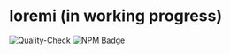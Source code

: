# loremi (in working progress)
[![Quality-Check](https://github.com/aisevim/loremi/actions/workflows/ci.yml/badge.svg?branch=master)](https://github.com/aisevim/loremi)
[![NPM Badge](https://img.shields.io/npm/v/loremi?logo=npm)](https://www.npmjs.com/package/loremi)
